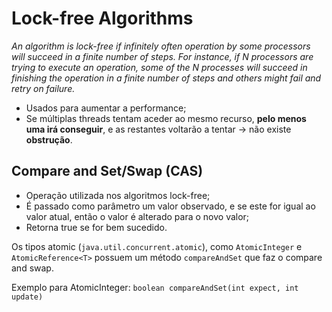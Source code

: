 # Lock-free Algorithms

_An algorithm is lock-free if infinitely often operation by some processors will succeed in a finite number of steps. For instance, if N processors are trying to execute an operation, some of the N processes will succeed in finishing the operation in a finite number of steps and others might fail and retry on failure._

* Usados para aumentar a performance;
* Se múltiplas threads tentam aceder ao mesmo recurso, **pelo menos uma irá conseguir**, e as restantes voltarão a tentar -> não existe **obstrução**.

## Compare and Set/Swap (CAS)

* Operação utilizada nos algoritmos lock-free;
* É passado como parâmetro um valor observado, e se este for igual ao valor atual, então o valor é alterado para o novo valor;
* Retorna true se for bem sucedido.

Os tipos atomic (`java.util.concurrent.atomic`), como `AtomicInteger` e `AtomicReference<T>` possuem um método `compareAndSet` que faz o compare and swap.

Exemplo para AtomicInteger: `boolean compareAndSet(int expect, int update)`